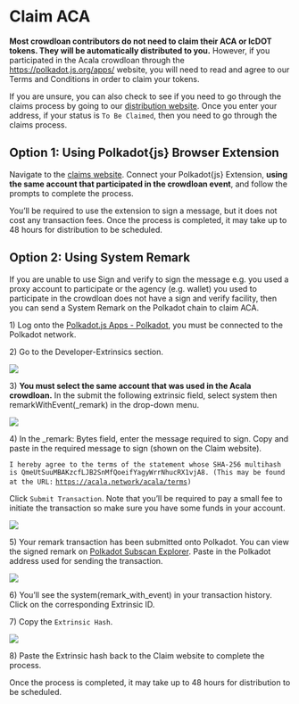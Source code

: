 # Claim ACA

**Most crowdloan contributors do not need to claim their ACA or lcDOT tokens. They will be automatically distributed to you.** However, if you participated in the Acala crowdloan through the https://polkadot.js.org/apps/ website, you will need to read and agree to our Terms and Conditions in order to claim your tokens.

If you are unsure, you can also check to see if you need to go through the claims process by going to our [distribution website](https://distribution.acala.network). Once you enter your address, if your status is `To Be Claimed`, then you need to go through the claims process.

## Option 1: Using Polkadot{js} Browser Extension

Navigate to the [claims website](https://distribution.acala.network/claim/acala). Connect your Polkadot{js} Extension, **using the same account that participated in the crowdloan event**, and follow the prompts to complete the process.

You’ll be required to use the extension to sign a message, but it does not cost any transaction fees. Once the process is completed, it may take up to 48 hours for distribution to be scheduled.

## Option 2: Using System Remark

If you are unable to use Sign and verify to sign the message e.g. you used a proxy account to participate or the agency (e.g. wallet) you used to participate in the crowdloan does not have a sign and verify facility, then you can send a System Remark on the Polkadot chain to claim ACA.

1\) Log onto the [Polkadot.js Apps - Polkadot](https://polkadot.js.org/apps/#/explorer), you must be connected to the Polkadot network.

2\) Go to the Developer-Extrinsics section.

![](https://lh4.googleusercontent.com/IJeL--Hr5Zrvho69q2fDJrEu4bQuvQv-VlW4oOUVGQD3dTsmZ0sSFy8nwWnwfofbPH-v\_88pn4COmz4Lg-rDCOlZG8WUa-9FYqSabu\_9Owbn-FOgwtACSQpgRTyUb9NpJMm-vgT-)

3\) **You must select the same account that was used in the Acala crowdloan.** In the submit the following extrinsic field, select system then remarkWithEvent(\_remark) in the drop-down menu.

![](https://lh4.googleusercontent.com/-z9En1Y8GK4ZCjlt3V5ABDl4EJAhd3lMihjsFUr8SD4lzrUR9qaJOf3p\_xSsd6TZlWKATVPxsaI5UYFmzKusWFW1EgDhycN4b8-F\_C3OcsogRoMMbpqTg3jPflSuXdeQJsRHXSj6)

4\) In the \_remark: Bytes field, enter the message required to sign. Copy and paste in the required message to sign (shown on the Claim website).

`I hereby agree to the terms of the statement whose SHA-256 multihash is QmeUtSuuMBAKzcfLJB2SnMfQoeifYagyWrrNhucRX1vjA8. (This may be found at the URL:` [`https://acala.network/acala/terms`](https://acala.network/acala/terms)`)`

Click `Submit Transaction`. Note that you’ll be required to pay a small fee to initiate the transaction so make sure you have some funds in your account.

![](https://lh6.googleusercontent.com/tIGP5ZHl8r\_XNT5EKKvylMLWTitl0IAgFoI0IhhNd58WoNzO0m55xcSSd9HCWSiQccHmsLz4ges17a9qC9SgM3diKGgmRw5eno0y271XOvB5lTDy4sF8HXJtYrA9vi5sCZuqg6eh)

5\) Your remark transaction has been submitted onto Polkadot. You can view the signed remark on [Polkadot Subscan Explorer](https://polkadot.subscan.io). Paste in the Polkadot address used for sending the transaction.

![](https://lh5.googleusercontent.com/17GsCIeXA\_0ijuwCxjuVu3jjRHiSrYaaLMlVY53YkqRpxi6yzTSDP7ASC3BvbAu9ZyWdcxRIQ945fyv0KQK\_aazJ76eZvLqb3\_88hGw6vkL0i\_Ade82Vx100V6TgbewNojuOnKkU)

6\) You’ll see the system(remark\_with\_event) in your transaction history. Click on the corresponding Extrinsic ID.

7\) Copy the `Extrinsic Hash`.

![](https://lh3.googleusercontent.com/w5pF0sy83ZpZ2-CQ\_zO742RD0pqmmSmOI\_1ab1u5ppaCQ05MQSzXVbiHTjsGy3rO1S5TjJE-L7im6dI\_t9qYPy2al9YOh68MZB5cFTSh5xFj3lJR92wA5n0L0LalPXl0Oxca2nH0)

8\) Paste the Extrinsic hash back to the Claim website to complete the process.

Once the process is completed, it may take up to 48 hours for distribution to be scheduled.
